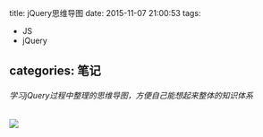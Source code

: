 title: jQuery思维导图
date: 2015-11-07 21:00:53
tags:
- JS
- jQuery

categories: 笔记
---
###### 学习jQuery过程中整理的思维导图，方便自己能想起来整体的知识体系

![](/images/jQuery.png)